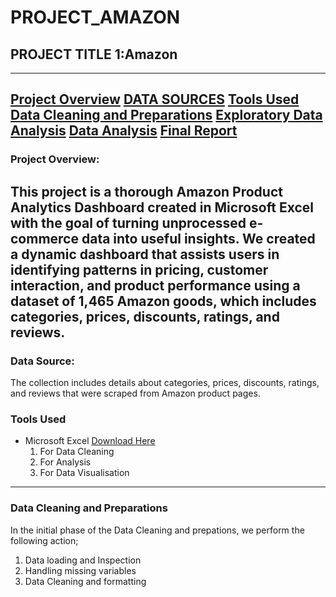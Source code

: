 #   PROJECT_AMAZON 
##  PROJECT TITLE 1:Amazon 
---
[Project Overview](#project-overview)
[DATA SOURCES](#data-sources)
[Tools Used](#tools-used)
[Data Cleaning and Preparations](#data-cleaning-and-preparations)
[Exploratory Data Analysis](#exploratory-data-analysis)
[Data Analysis](#data-analysis)
[Final Report](#final-report)
---
### Project Overview: 
This project is a thorough Amazon Product Analytics Dashboard created in Microsoft Excel with the goal of turning unprocessed e-commerce data into useful insights.  We created a dynamic dashboard that assists users in identifying patterns in pricing, customer interaction, and product performance using a dataset of 1,465 Amazon goods, which includes categories, prices, discounts, ratings, and reviews.
---
### Data Source: 
The collection includes details about categories, prices, discounts, ratings, and reviews that were scraped from Amazon product pages.
### Tools Used
- Microsoft Excel [Download Here](https://eu.docworkspace.com/d/sIFPBu4e1Adf9hsMG?sa=601.1037)
  1. For Data Cleaning
  2. For Analysis
  3. For Data Visualisation
---
### Data Cleaning and Preparations
In the initial phase of the Data Cleaning and prepations, we perform the following action;
1. Data loading and Inspection
2. Handling missing variables
3. Data Cleaning and formatting
